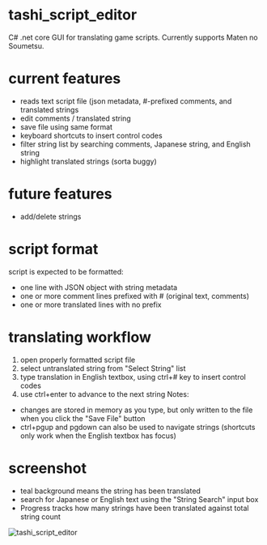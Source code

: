 # tashi_script_editor
C# .net core GUI for translating game scripts.
Currently supports Maten no Soumetsu.

# current features
* reads text script file (json metadata, #-prefixed comments, and translated strings
* edit comments / translated string
* save file using same format
* keyboard shortcuts to insert control codes
* filter string list by searching comments, Japanese string, and English string
* highlight translated strings (sorta buggy)

# future features
* add/delete strings

# script format
script is expected to be formatted:
  * one line with JSON object with string metadata
  * one or more comment lines prefixed with # (original text, comments)
  * one or more translated lines with no prefix

# translating workflow
1. open properly formatted script file
1. select untranslated string from "Select String" list
1. type translation in English textbox, using ctrl+# key to insert control codes
1. use ctrl+enter to advance to the next string
Notes:
  * changes are stored in memory as you type, but only written to the file when you click the "Save File" button
  * ctrl+pgup and pgdown can also be used to navigate strings (shortcuts only work when the English textbox has focus)

# screenshot
* teal background means the string has been translated
* search for Japanese or English text using the "String Search" input box
* Progress tracks how many strings have been translated against total string count

![tashi_script_editor](https://user-images.githubusercontent.com/44418517/102733932-2e42ec00-4304-11eb-9803-43a134b775b6.png)

